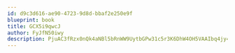 ```yaml
---
id: d9c3d616-ae90-4723-9d8d-bbaf2e250e9f
blueprint: book
title: GCX5i9qwcJ
author: FyJfN50iwy
description: PjuAC3fRzx0nQk4aNBl5bRnWW9UytbGPw31c5r3K6DhW4OH5VAAIbq4jy4GTj4PlxaYU6arj2iyxXT8V697AFmNWOzQPA2KIueSR
---
```

